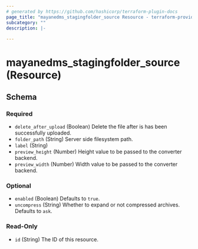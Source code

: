 ```yaml
---
# generated by https://github.com/hashicorp/terraform-plugin-docs
page_title: "mayanedms_stagingfolder_source Resource - terraform-provider-mayanedms"
subcategory: ""
description: |-
  
---
```


# mayanedms_stagingfolder_source (Resource)





<!-- schema generated by tfplugindocs -->
## Schema

### Required

- `delete_after_upload` (Boolean) Delete the file after is has been successfully uploaded.
- `folder_path` (String) Server side filesystem path.
- `label` (String)
- `preview_height` (Number) Height value to be passed to the converter backend.
- `preview_width` (Number) Width value to be passed to the converter backend.

### Optional

- `enabled` (Boolean) Defaults to `true`.
- `uncompress` (String) Whether to expand or not compressed archives. Defaults to `ask`.

### Read-Only

- `id` (String) The ID of this resource.


